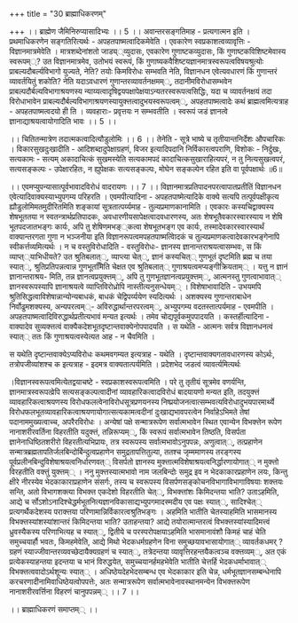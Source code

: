 +++
title = "30 ब्राह्माधिकरणम्"

+++
।। ब्राह्मेण जैमिनिरुप्यासादिभ्यः ।। 5 ।। अवान्तरसङ्गतिमाह - प्रत्यगात्मन इति । प्रथमाधिकरणेन सङ्गतिरित्यर्थः - अपहतपाष्मत्वादिकमेवेति । एवकारेण स्वप्रकाशत्वव्यावृत्तिः - विज्ञानमात्रमेवेति । मात्रशब्देनांशतो जाड्य््व्युदासः, एवकारेण गुणाष्टकव्युदासः, किं गुणाष्टकविशिष्टमेवास्य स्वरूपम््? उत विज्ञानमात्रमेव, उतोभयं स्वरूपं, किं गुणाष्यकवैशिष्टयज्ञानमात्रस्वरूपत्वविषयश्रुत्योः प्राबल्यदौबर्ल्यविभागो युज्यते, नेति? तयोः किमविरोधः सम्भवति नेति, विज्ञानधन एवेत्यवधारणं किं गुणान्तरं व्यावर्तयितुं शकोति? नेति यदाऽवधारणं गुणान्तरव्यावर्तनक्षमम््, तदानीमविरोधासम्भवेन प्राबल्पदौर्बल्यविभागाश्रयणस्य न्याय्यत्वादृषिद्वयपक्षापेक्षयाऽन्यतरस्वरूपत्वसिद्धिः, यदा च व्यावर्तनक्षयं तदा विरोधाभावेन प्राबल्यदौर्बल्यविभागाश्रयणस्यायुक्त्तत्वादुभयस्वरूपत्वम््, अपहतपाष्मत्वादेः कथं ब्राह्मत्वमित्यत्राह - अपहतपाष्मत्वदयो ही ति । व्यवहाराः- प्रवृत्तयः न सम्भवतीति । स्वरूपं जडं ज्ञानत्वे ज्ञानाद्याश्रयत्वायोगादिति भावः ।। 5 ।।

।। चितितन्मात्रेण तदात्मकत्वादित्यौडुलोमिः ।। 6 ।। तेनेति - सूत्रे भाष्ये च तृतीयान्तनिर्देशः औपचारिकः । विकारसुखदुःखादीति - आदिशब्दादुपेक्षाग्रहणं, विजर इत्यादिपदानि निर्विकारत्वपराणि, विशोकः - निर्दुखः, सत्यकामः - सत्यम् अकादाचित्कं सुखमस्येति सत्यकामपदं कादाचित्कसुखाराहित्यपरं, न तु नित्यसुखत्वपरं, सत्यसङ्कल्पः - उपेक्षारहितः, न ह्युपेक्षकः सत्यसङ्कल्पः, मोघेन सङ्कल्पेन रहित इति वा पूर्वपक्षार्थः ॥6॥

।। एवमप्युपन्यासात्पूर्वभावादविरोधं वादरायणः ।। 7 ।। विज्ञानमात्रप्रतिपादनपरत्वापातप्रतीतिं विज्ञानधन एवेत्यादिवाक्यस्याभ्युपगम्य परिहरति । एवमपीत्यादिना - अपहतपाष्मेत्यादिके वाक्ये सत्यपि तत्पूर्वपक्षीकृत्य ह्यौडुलोमिमतमुदीरितमिति शङ्कायां सूत्रतात्पर्य्यमाह - तुल्यप्रमाणकानामिति । एवकारः कस्यचिद्वाक्यस्य शेषभूततया न स्वतन्त्रार्थप्रतिपादकः, अवधारणीयसापेक्षत्वादवधारणस्य, अतः शेषभूतैवकारस्वारस्याय न शेषि भूतपदजातभङ्गः कार्यः, अपि तु शेषिणमभङ््कत्वा शेषभूतभङ्ग एव कार्यः, तस्मादेवकारस्वारस्यार्थं वाक्यान्तरगता गुणा न भञ्जनीया इति विज्ञानरूपत्वमपहतपाष्मत्वािेदकं च तुल्यप्रमाणकत्वादेवकारभङ्गेनापि स्वीकर्त्तव्यमित्यर्थः । न च वस्तुविरोधादिति - वस्तुविरोधः- ज्ञानस्य ज्ञानान्तराश्रयत्वासम्भवः, स किं व्याप्त््याभिधीयते? उत श्रुतिबलात््, व्याप्त्या चेत््, ज्ञानं कस्यचित्् गुणभूतं दृष्टमिति ब्रह्म च तया स्यात््, श्रुतिप्रतिपन्नत्वान्न गुणभूतमििति चेक्षत एव श्रुतिबलात्् गुणाश्रयत्वमप्यङ्गीक्रियताम्् । यत्तु न ज्ञानं ज्ञानान्तराश्रय- मिति, तन्न ज्ञानत्वप्रयुक्त्तम््, अपि तु गुणभूतज्ञानत्वप्रयुक्त्तम््, आत्मनस्तु गुणत्वाभावात्् ज्ञानस्वरूपस्यापि ज्ञानाश्रयत्वे व्याप्तिविरोध्रोपि नास्तीत्यनुसन्धेयम्् । विशेषाभावादिति - उभयमपि श्रुतिसिद्धत्वाविशेषान्नान्योन्यबाधकं, बाधकं चेद्विपर्य्ययेण स्यदित्यर्थः । अशक्यस्य गुणान्तराबाधेन निर्वोढुमशक्यस्य, अन्यपरत्वम््- अविरुद्धार्थान्तरपरत्वम््, अभ्युपगम्य वदतस्तात्पर्यमाह - एवमपीति । अपहतपाष्मत्वादिविरुद्धार्थप्रतीत्यभावं मन्यत इत्यर्थः । तमेव चोद्यपूर्वकमुपपादयति । कस्तर्हीत्यादिना - वाक्यादेव सुव्यक्त्तत्वं वाक्यैकदेशभूतदृष्टान्तवाक्येनोपपादयति । स यथेति - आत्मनः सर्वत्र विज्ञानधनत्वं स्यात्् ततः किं गुणाश्रयत्वस्येत्यत आह - न चैवमिति ।

स यथेति दृष्टान्तवाक्येऽप्यविरोधः कथमवगम्यत इत्यत्राह - यथेति । दृष्टान्तवाक्यगतावधारणस्य कोऽर्थः, तत्रोपजीव्यांशश्च क इत्यत्राह - इदमत्र वाक्यतात्पर्यमिति । प्रदेशभेद जडत्वं व्यावर्त्यमित्यर्थः

।विज्ञानस्वरूपत्वमित्येतद्वयाचष्टे - स्वप्रकाशस्वरूपत्वमिति । परे तु तृतीयं सूत्रमेव वणर्यन्ति, ज्ञानमात्रस्वरूपत्व्रेपि सत्यसङ्कल्पत्वादीनां व्यावहारिकत्वादविरोधं बादयायणो मन्यत इति, तदयुक्त्तं व्यावहारिकत्वाश्रयणस्य विरोधफलत्वेनाविरोधसूत्रप्रणयनस्य निष्प्रयोजनत्वात्सम्भवत्यविरोधादुभयपारमार्थ्ये विरोधफलभूतव्यावहारिकत्वाश्रयणायोगात्सत्यकामत्वदीनां दुःखाद्यभावपरत्वेन निर्वाहेऽभिमते तेषां पदानाममुख्यत्वाच्च, अपरैरविरोधः । अन्येषां पक्षे सन्मात्ररूपेण सर्वात्मभावेन स्थित एवान्येन विभक्त्तेन रूपेण नानाशरीरवर्तिना विहरतीति यदुक्त्तं, तन्निरूप्यम््, किं स्वरूपं सर्वात्मभावेन तिष्ठति, विसर्पता ज्ञानेनाधिष्ठितशरीरो विहरतीत्यभिप्रायः, तत्र स्वरूपस्य सर्वात्मभावोऽनुपपन्नः, अणुत्वात््, तत्प्रहाणेन सन्मात्रब्रह्मतापतिर्जलबिन्दोर्बिन्दुत्वप्रहाणेन समुद्रतापत्तितुल्या, ततश्च जृम्ममाणस्य तरङ्गस्य पूर्वप्रलीनबिन्दुविशेषाश्रयत्वनिर्धारणवत्् विसर्पतो ज्ञानस्य मुक्त्तात्मविशेषाश्रयत्वनिर्द्धारणायोगात्् न मुक्त्तो विरहतीति वक्त्तुं युक्त्तम्् । ननु मुक्त्तस्यात्मभावो नाम जलबिन्दोः समुद्र इव न भेदकाकारप्रहाणेन लयः, किन्तु क्षीरे नीरस्येव भेदकाकाराप्रहाणेन संसर्गः, तस्य च स्वरूपस्य विसर्पणसङ्कोचनविभागाविभागाविषयाः शक्त्तयः सन्ति, अतो विभागशक्त्या विभक्त्त एकदेशो विहरतीति चेत््, विभक्त्तांशः किमिदन्तया भाति? उताऽहमिति, आद्ये च र्सोऽशोऽनादिश्चेद्धर्मभूतनित्यज्ञानविकासाद्यभ्युपगमादस्मदीय एव पक्षः स्यात््, सादिश्चेत्् प्रत्यगर्थैकदेशस्य पराक्त्तया परिणामान्निर्विकारत्वश्रुतिभङ्गः । अहमिति भातीति चेतस्याहमिति भासमानस्य विभक्त्तस्यांशस्यांशान्तरं किमिदन्तया भाति? उताहन्तया? आद्ये तयोरात्मान्तरत्वं विभक्त्तस्यांस्यादिमत्त्वं ध्रुवस्यैकस्य परिणाभित्यह च स्यात््, द्वितीये च परस्परोपक्षयाऽहमिति भासमानावंशौ किमहं चाहं चेति समुच्चयार्हौ भवतः, किमहमेवेति, आद्ये मिथो भेदकधर्मग्रहणेन विना समुच्छयावभासायोगात्् व्यावर्तकधमर् ?ग्रहणं स्याज्जीवान्तरव्यवच्छेदायैक्यग्रहणं च स्यात््, तत्रेदन्तया व्यावृत्तिरहन्तयैकत्वञ्च वक्त्तव्यम््, अत एकं प्रत्येकस्याहन्तया इदन्तया च भानं विरुद्धयेत, समुच्चयानर्हमहभेवेति भातीति चेत्तर्हि भेदकधर्माभावात्् विभक्त्तत्ववादोऽर्थशून्यः स्यात्् । अधिष्ठेयदेहभेदसम्बन्ध एव भेदकाकार इति चेन्न, धर्मभूतज्ञानसम्बन्धेनापि करचरणादीनामिवाधिष्ठेयत्वोपपत्तेः, अतः सन्मात्ररूपेण सर्वात्मभावेनावस्थानमन्येन विभक्त्तरूपेण नानाशरीरवर्त्तिना विहरणं चानुपपन्नम्् ।। 7 ।।

।। ब्राह्माधिकरणं समाप्तम्् ।।

